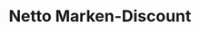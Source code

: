 ---
title: "Netto Marken-Discount"
url: /moenchengladbach/netto-marken-discount-friedrich-ebert-strasse/
shop: Supermarkt
---